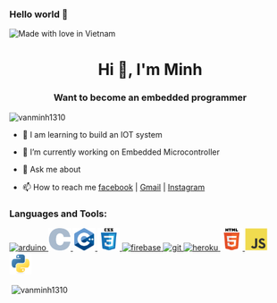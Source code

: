 ### Hello world 👋
![Made with love in Vietnam](https://madewithlove.now.sh/vn?heart=true&colorA=%23f53838&colorB=%2300cc69)

<h1 align="center">Hi 👋, I'm Minh</h1>
<h3 align="center">Want to become an embedded programmer</h3>

<p align="left"> <img src="https://komarev.com/ghpvc/?username=vanminh1310&label=Profile%20views&color=0e75b6&style=flat" alt="vanminh1310" /> </p>

- 🌱 I am learning to build an IOT system 

- 🔭 I’m currently working on Embedded Microcontroller

- 💬 Ask me about 

- 📫 How to reach me [facebook](https://www.facebook.com/vanminh1310) | [Gmail](https://mail.google.com/mail/u/0/#inbox?compose=DmwnWsCVwStVBMBDZLhjZXgWqGsPMbwbwHcKFDkWNKcmDjZHZfjKCNxgCfmgqcfcVjVPPgkgvkBL) | [Instagram](https://www.instagram.com/minhhvann/)



<h3 align="left">Languages and Tools:</h3>
<p align="left"> <a href="https://www.arduino.cc/" target="_blank"> <img src="https://cdn.worldvectorlogo.com/logos/arduino-1.svg" alt="arduino" width="40" height="40"/> </a> <a href="https://www.cprogramming.com/" target="_blank"> <img src="https://raw.githubusercontent.com/devicons/devicon/master/icons/c/c-original.svg" alt="c" width="40" height="40"/> </a> <a href="https://www.w3schools.com/cpp/" target="_blank"> <img src="https://raw.githubusercontent.com/devicons/devicon/master/icons/cplusplus/cplusplus-original.svg" alt="cplusplus" width="40" height="40"/> </a> <a href="https://www.w3schools.com/css/" target="_blank"> <img src="https://raw.githubusercontent.com/devicons/devicon/master/icons/css3/css3-original-wordmark.svg" alt="css3" width="40" height="40"/> </a> <a href="https://firebase.google.com/" target="_blank"> <img src="https://www.vectorlogo.zone/logos/firebase/firebase-icon.svg" alt="firebase" width="40" height="40"/> </a> <a href="https://git-scm.com/" target="_blank"> <img src="https://www.vectorlogo.zone/logos/git-scm/git-scm-icon.svg" alt="git" width="40" height="40"/> </a> <a href="https://heroku.com" target="_blank"> <img src="https://www.vectorlogo.zone/logos/heroku/heroku-icon.svg" alt="heroku" width="40" height="40"/> </a> <a href="https://www.w3.org/html/" target="_blank"> <img src="https://raw.githubusercontent.com/devicons/devicon/master/icons/html5/html5-original-wordmark.svg" alt="html5" width="40" height="40"/> </a> <a href="https://developer.mozilla.org/en-US/docs/Web/JavaScript" target="_blank"> <img src="https://raw.githubusercontent.com/devicons/devicon/master/icons/javascript/javascript-original.svg" alt="javascript" width="40" height="40"/> </a> <a href="https://www.python.org" target="_blank"> <img src="https://raw.githubusercontent.com/devicons/devicon/master/icons/python/python-original.svg" alt="python" width="40" height="40"/> </a> </p>


<p>&nbsp;<img align="center" src="https://github-readme-stats.vercel.app/api?username=vanminh1310&show_icons=true&locale=en" alt="vanminh1310" /></p>
